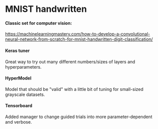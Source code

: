 # MNIST handwritten

#### Classic set for computer vision:
https://machinelearningmastery.com/how-to-develop-a-convolutional-neural-network-from-scratch-for-mnist-handwritten-digit-classification/

#### Keras tuner
Great way to try out many different numbers/sizes of layers and hyperparameters.

#### HyperModel
Model that should be "valid" with a little bit of tuning for small-sized grayscale datasets.

#### Tensorboard
Added manager to change guided trials into more parameter-dependent and verbose.

